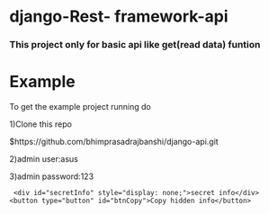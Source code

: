 # django-Rest- framework-api
<h3>This project only for basic api like get(read data) funtion</h3>

# Example
<p>To get the example project running do</p>
<p>1)Clone this repo</p>
$https://github.com/bhimprasadrajbanshi/django-api.git

<p>2)admin user:asus</p>
<p>3)admin password:123</p>

<!DOCTYPE html>
<html>
  <head>
    <meta charset="utf-8">
    <title></title>
  </head>
  <body>

     <div id="secretInfo" style="display: none;">secret info</div>
    <button type="button" id="btnCopy">Copy hidden info</button>


  </body>
</html>

